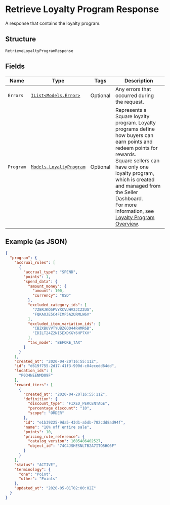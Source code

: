 
# Retrieve Loyalty Program Response

A response that contains the loyalty program.

## Structure

`RetrieveLoyaltyProgramResponse`

## Fields

| Name | Type | Tags | Description |
|  --- | --- | --- | --- |
| `Errors` | [`IList<Models.Error>`](../../doc/models/error.md) | Optional | Any errors that occurred during the request. |
| `Program` | [`Models.LoyaltyProgram`](../../doc/models/loyalty-program.md) | Optional | Represents a Square loyalty program. Loyalty programs define how buyers can earn points and redeem points for rewards.<br>Square sellers can have only one loyalty program, which is created and managed from the Seller Dashboard.<br>For more information, see [Loyalty Program Overview](https://developer.squareup.com/docs/loyalty/overview). |

## Example (as JSON)

```json
{
  "program": {
    "accrual_rules": [
      {
        "accrual_type": "SPEND",
        "points": 1,
        "spend_data": {
          "amount_money": {
            "amount": 100,
            "currency": "USD"
          },
          "excluded_category_ids": [
            "7ZERJKO5PVYXCVUHV2JCZ2UG",
            "FQKAOJE5C4FIMF5A2URMLW6V"
          ],
          "excluded_item_variation_ids": [
            "CBZXBUVVTYUBZGQO44RHMR6B",
            "EDILT24Z2NISEXDKGY6HP7XV"
          ],
          "tax_mode": "BEFORE_TAX"
        }
      }
    ],
    "created_at": "2020-04-20T16:55:11Z",
    "id": "d619f755-2d17-41f3-990d-c04ecedd64dd",
    "location_ids": [
      "P034NEENMD09F"
    ],
    "reward_tiers": [
      {
        "created_at": "2020-04-20T16:55:11Z",
        "definition": {
          "discount_type": "FIXED_PERCENTAGE",
          "percentage_discount": "10",
          "scope": "ORDER"
        },
        "id": "e1b39225-9da5-43d1-a5db-782cdd8ad94f",
        "name": "10% off entire sale",
        "points": 10,
        "pricing_rule_reference": {
          "catalog_version": 1605486402527,
          "object_id": "74C4JSHESNLTB2A7ITO5HO6F"
        }
      }
    ],
    "status": "ACTIVE",
    "terminology": {
      "one": "Point",
      "other": "Points"
    },
    "updated_at": "2020-05-01T02:00:02Z"
  }
}
```

